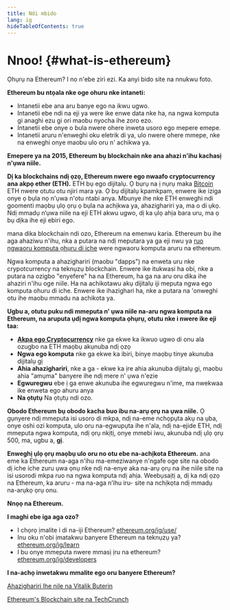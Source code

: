 ```yaml
---
title: Ndi mbido
lang: ig
hideTableOfContents: true
---
```


# Nnoo! {#what-is-ethereum}

Ọhụrụ na Ethereum? I no n'ebe ziri ezi. Ka anyi bido site na nnukwu foto.

**Ethereum bu ntọala nke oge ohuru nke intaneti:**

- Intanetii ebe ana aru banye ego na ikwu ugwo.
- Intanetii ebe ndi na eji ya were ike enwe data nke ha, na ngwa komputa gi anaghi ezu gi ori maobu nyocha ihe zoro ezo.
- Intanetii ebe onye o bula nwere ohere inweta usoro ego mepere emepe.
- Intanetii aruru n'enweghi oku eletrik di ya, ulo nwere ohere mmepe, nke na enweghi onye maobu ulo oru n' achikwa ya.

**Emepere ya na 2015, Ethereum bụ blockchain nke ana ahazi n'ihu kachasị n'ụwa niile.**

**Dị ka blockchains ndị ọzọ, Ethereum nwere ego nwaafo cryptocurrency ana akpọ ether (ETH).** ETH bụ ego dijitalụ. Ọ bụrụ na ị nụrụ maka [Bitcoin](http://bitcoin.org/) ETH nwere otutu otu njiri mara ya. Ọ bụ dijitalụ kpamkpam, enwere ike iziga onye ọ bụla nọ n'ụwa n'otu ntabi anya. Mbunye ihe nke ETH enweghi ndi goomenti maọbụ ụlọ ọrụ ọ bụla na achịkwa ya, ahazighariri ya, ma o di ụkọ. Ndị mmadụ n’ụwa niile na eji ETH akwu ugwo, dị ka ụlọ ahịa bara uru, ma ọ bụ dịka ihe eji ebiri ego.

mana dika blockchain ndi ozo, Ethereum na emenwu karia. Ethereum bu ihe aga ahaziwu n'ihu, nka a putara na ndị meputara ya ga eji nwu ya [ruo ngwaoru komputa ọhụru di iche](/dapps/) were ngwaoru komputa aruru na ethereum.

Ngwa komputa a ahazighariri (maobu "dapps") na enweta uru nke crypotcurrency na teknụzụ blockchain. Enwere ike itukwasi ha obi, nke a putara na ozigbo "enyefere" ha na Ethereum, ha ga na aru oru dika ihe ahaziri n'ihu oge niile. Ha na achikotawu akụ dijitalụ iji meputa ngwa ego komputa ohuru di iche. Enwere ike ihazighari ha, nke a putara na 'onweghi otu ihe maobu mmadu na achikota ya.

**Ugbu a, otutu puku ndi mmeputa n' ụwa niile na-aru ngwa komputa na Ethereum, na aruputa ụdị ngwa komputa ọhụrụ, otutu nke i nwere ike eji taa:**

- [**Akpa ego Cryptocurrency**](/ig/use/#3-what-is-a-wallet-and-which-one-should-i-use/) nke ga ekwe ka ikwuo ugwo di onu ala ozugbo na ETH maọbụ akụnuba ndị ọzọ
- **Ngwa ego komputa** nke ga ekwe ka ibiri, binye maọbụ tinye akunuba dijitalụ gị
- **Ahia ahazighariri**, nke a ga - ekwe ka ịre ahia akunuba dijitalụ gi, maobu ahia "amụma" banyere ihe ndị mere n' ụwa n'ezie
- **Egwuregwu** ebe ị ga enwe akunuba ihe egwuregwu n'ime, ma nwekwaa ike enweta ego ahuru anya
- **Na ọtụtụ** Na ọtụtụ ndi ozo.

**Obodo Ethereum bụ obodo kacha buo ibu na-arụ ọrụ na ụwa niile.** Ọ gụnyere ndị mmeputa isi usoro di mkpa, ndị na-eme nchọpụta akụ na ụba, onye oshi ozi komputa, ulo oru na-egwupụta ihe n'ala, ndị na-ejide ETH, ndị mmeputa ngwa komputa, ndị ọrụ nkịtị, onye mmebi iwu, akunuba ndị ụlọ ọrụ 500, ma, ugbu a, **gị**.

**Enweghị ụlọ ọrụ maọbụ ulo oru no otu ebe na-achịkota Ethereum.** ana eme ka Ethereum na-aga n'ihu ma-emeziwanye n'ngafe oge site na obodo dị iche iche zuru ụwa ọnụ nke ndị na-enye aka na-arụ ọrụ na ihe niile site na isi usorodi mkpa ruo na ngwa komputa ndị ahịa. Weebụsaịtị a, dị ka ndị ọzọ na Ethereum, ka aruru - ma na-aga n’ihu iru- site na nchịkọta ndị mmadụ na-arụkọ ọrụ onu.

**Nnọọ na Ethereum.**

**I maghi ebe iga aga ozo?**

- I chọrọ ịmalite i di na-iji Ethereum? [ethereum.org/ig/use/](/ig/use/)
- Inu oku n'obi ịmatakwu banyere Ethereum na teknụzụ ya? [ethereum.org/ig/learn](/ig/learn/)
- I bu onye mmeputa nwere mmasị ịru na ethereum? [ethereum.org/ig/developers](/ig/developers/)

**I na-achọ inwetakwu mmalite ego oru banyere Ethereum?**

[Ahazighariri Ihe nile na Vitalik Buterin](https://youtu.be/WSN5BaCzsbo)

<YouTube id="WSN5BaCzsbo" />

[Ethereum's Blockchain site na TechCrunch](https://www.youtube.com/watch?v=WfULutvxvzY)

<YouTube id="WfULutvxvzY" />
